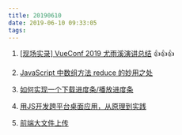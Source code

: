 ```yaml
---
title: 20190610
date: 2019-06-10 09:33:05
tags:
---
```


1. [[现场实录] VueConf 2019 尤雨溪演讲总结](https://juejin.im/post/5cfb1907e51d457756536760) 👍👍👍

2. [JavaScript 中数组方法 reduce 的妙用之处](https://juejin.im/post/5cfcaa7ae51d45109b01b161)

3. [如何实现一个下载进度条/播放进度条](https://juejin.im/post/5cfcd4c5f265da1bb13f246e)

4. [用JS开发跨平台桌面应用，从原理到实践](https://juejin.im/post/5cfd2ec7e51d45554877a59f)

5. [前端大文件上传](https://juejin.im/post/5cf765275188257c6b51775f)